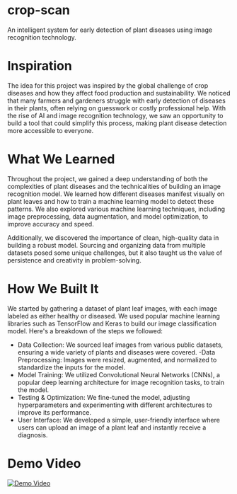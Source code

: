# crop-scan
An intelligent system for early detection of plant diseases using image recognition technology.


# Inspiration
The idea for this project was inspired by the global challenge of crop diseases and how they affect food production and sustainability. We noticed that many farmers and gardeners struggle with early detection of diseases in their plants, often relying on guesswork or costly professional help. With the rise of AI and image recognition technology, we saw an opportunity to build a tool that could simplify this process, making plant disease detection more accessible to everyone.

# What We Learned
Throughout the project, we gained a deep understanding of both the complexities of plant diseases and the technicalities of building an image recognition model. We learned how different diseases manifest visually on plant leaves and how to train a machine learning model to detect these patterns. We also explored various machine learning techniques, including image preprocessing, data augmentation, and model optimization, to improve accuracy and speed.

Additionally, we discovered the importance of clean, high-quality data in building a robust model. Sourcing and organizing data from multiple datasets posed some unique challenges, but it also taught us the value of persistence and creativity in problem-solving.

# How We Built It
We started by gathering a dataset of plant leaf images, with each image labeled as either healthy or diseased. We used popular machine learning libraries such as TensorFlow and Keras to build our image classification model. Here's a breakdown of the steps we followed:

- Data Collection: We sourced leaf images from various public datasets, ensuring a wide variety of plants and diseases were covered.
-Data Preprocessing: Images were resized, augmented, and normalized to standardize the inputs for the model.
- Model Training: We utilized Convolutional Neural Networks (CNNs), a popular deep learning architecture for image recognition tasks, to train the model.
- Testing & Optimization: We fine-tuned the model, adjusting hyperparameters and experimenting with different architectures to improve its performance.
- User Interface: We developed a simple, user-friendly interface where users can upload an image of a plant leaf and instantly receive a diagnosis.


# Demo Video
[![Demo Video](https://img.youtube.com/vi/A4RZgfmcNxA/maxresdefault.jpg)](https://www.youtube.com/watch?v=A4RZgfmcNxA)

